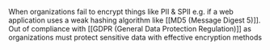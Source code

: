 When organizations fail to encrypt things like PII & SPII e.g. if a web application uses a weak hashing algorithm like [[MD5 (Message Digest 5)]]. Out of compliance with [[GDPR (General Data Protection Regulation)]] as organizations must protect sensitive data with effective encryption methods